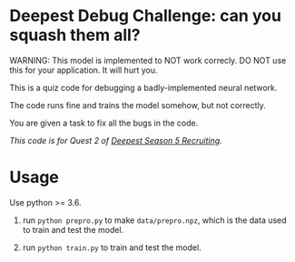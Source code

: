 # Deepest Debug Challenge: can you squash them all?

WARNING: This model is implemented to NOT work correcly. DO NOT use this for your application. It will hurt you.

This is a quiz code for debugging a badly-implemented neural network.

The code runs fine and trains the model somehow, but not correctly.

You are given a task to fix all the bugs in the code.

_This code is for Quest 2 of [Deepest Season 5 Recruiting](https://drive.google.com/file/d/14nG3DwQIBcWFgD9YmOKYa__8HEYOZMK7/view)._

# Usage

Use python >= 3.6.

1. run `python prepro.py` to make `data/prepro.npz`, which is the data used to train and test the model.

2. run `python train.py` to train and test the model.
